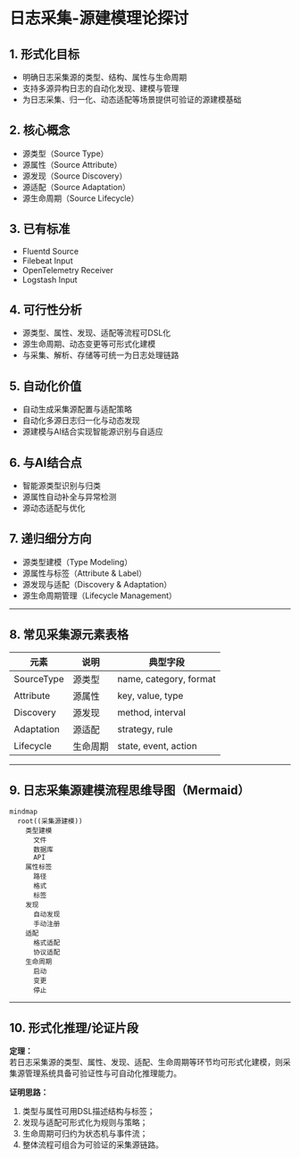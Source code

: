 # 日志采集-源建模理论探讨

## 1. 形式化目标

- 明确日志采集源的类型、结构、属性与生命周期
- 支持多源异构日志的自动化发现、建模与管理
- 为日志采集、归一化、动态适配等场景提供可验证的源建模基础

## 2. 核心概念

- 源类型（Source Type）
- 源属性（Source Attribute）
- 源发现（Source Discovery）
- 源适配（Source Adaptation）
- 源生命周期（Source Lifecycle）

## 3. 已有标准

- Fluentd Source
- Filebeat Input
- OpenTelemetry Receiver
- Logstash Input

## 4. 可行性分析

- 源类型、属性、发现、适配等流程可DSL化
- 源生命周期、动态变更等可形式化建模
- 与采集、解析、存储等可统一为日志处理链路

## 5. 自动化价值

- 自动生成采集源配置与适配策略
- 自动化多源日志归一化与动态发现
- 源建模与AI结合实现智能源识别与自适应

## 6. 与AI结合点

- 智能源类型识别与归类
- 源属性自动补全与异常检测
- 源动态适配与优化

## 7. 递归细分方向

- 源类型建模（Type Modeling）
- 源属性与标签（Attribute & Label）
- 源发现与适配（Discovery & Adaptation）
- 源生命周期管理（Lifecycle Management）

---

## 8. 常见采集源元素表格

| 元素         | 说明           | 典型字段                |
|--------------|----------------|-------------------------|
| SourceType   | 源类型         | name, category, format  |
| Attribute    | 源属性         | key, value, type        |
| Discovery    | 源发现         | method, interval        |
| Adaptation   | 源适配         | strategy, rule          |
| Lifecycle    | 生命周期       | state, event, action    |

---

## 9. 日志采集源建模流程思维导图（Mermaid）

```mermaid
mindmap
  root((采集源建模))
    类型建模
      文件
      数据库
      API
    属性标签
      路径
      格式
      标签
    发现
      自动发现
      手动注册
    适配
      格式适配
      协议适配
    生命周期
      启动
      变更
      停止
```

---

## 10. 形式化推理/论证片段

**定理：**  
若日志采集源的类型、属性、发现、适配、生命周期等环节均可形式化建模，则采集源管理系统具备可验证性与可自动化推理能力。

**证明思路：**  

1. 类型与属性可用DSL描述结构与标签；
2. 发现与适配可形式化为规则与策略；
3. 生命周期可归约为状态机与事件流；
4. 整体流程可组合为可验证的采集源链路。
